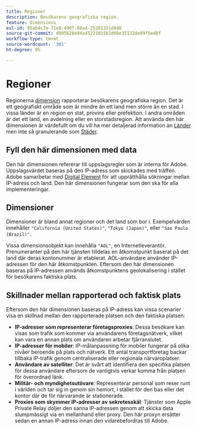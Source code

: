 ```yaml
---
title: Regioner
description: Besökarens geografiska region.
feature: Dimensions
exl-id: 95ab4c7e-71e8-490f-88a4-25201331d848
source-git-commit: d095628e94a45221815b1d08e35132de09f5ed8f
workflow-type: tm+mt
source-wordcount: '381'
ht-degree: 0%

---
```


# Regioner

Regionerna [dimension](overview.md) rapporterar besökarens geografiska region. Det är ett geografiskt område som är mindre än ett land men större än en stad. I vissa länder är en region en stat, provins eller prefektion. I andra områden är det ett land, en avdelning eller en storstadsregion. Att använda den här dimensionen är värdefullt om du vill ha mer detaljerad information än [Länder](countries.md) men inte så granulerande som [Städer](cities.md).

## Fyll den här dimensionen med data

Den här dimensionen refererar till uppslagsregler som är interna för Adobe. Uppslagsvärdet baseras på den IP-adress som skickades med träffen. Adobe samarbetar med [Digital Element](https://www.digitalelement.com/) för att upprätthålla sökningar mellan IP-adress och land. Den här dimensionen fungerar som den ska för alla implementeringar.

## Dimensioner

Dimensioner är bland annat regioner och det land som  bor i. Exempelvärden innehåller `"California (United States)"`, `"Tokyo (Japan)"`, eller `"Sao Paulo (Brazil)"`.

Vissa dimensionsobjekt kan innehålla `"AOL"`, en Internetleverantör. Prenumeranter på den här tjänsten tilldelas en åtkomstpunkt baserat på det land där deras kontonummer är etablerat. AOL-användare använder IP-adressen för den här åtkomstpunkten. Eftersom den här dimensionen baseras på IP-adressen används åtkomstpunktens geolokalisering i stället för besökarens faktiska plats.

## Skillnader mellan rapporterad och faktisk plats

Eftersom den här dimensionen baseras på IP-adress kan vissa scenarier visa en skillnad mellan den rapporterade platsen och den faktiska platsen:

* **IP-adresser som representerar företagsproxies**: Dessa besökare kan visas som trafik som kommer via användarens företagsnätverk, vilket kan vara en annan plats om användaren arbetar fjärranslutet.
* **IP-adresser för mobiler**: IP-målanpassning för mobiler fungerar på olika nivåer beroende på plats och nätverk. Ett antal transportföretag backar tillbaka IP-trafik genom centraliserade eller regionala närvaroplatser.
* **Användare av satelliter**: Det är svårt att identifiera den specifika platsen för dessa användare eftersom de vanligtvis verkar komma från platsen för överordnad länk.
* **Militär- och myndighetsutövare**: Representerar personal som reser runt i världen och tar sig in genom sin hemort, i stället för den bas eller det kontor där de för närvarande är stationerade.
* **Proxies som skymmer IP-adresser av sekretesskäl**: Tjänster som Apple Private Relay döljer den sanna IP-adressen genom att skicka data slumpmässigt via en mellanhand eller proxy. Den här proxyn ersätter sedan en annan IP-adress innan den vidarebefordras till Adobe.
